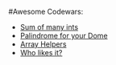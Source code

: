 #Awesome Codewars:

* [Sum of many ints](codewars/sum-of-many-ints.md)
* [Palindrome for your Dome](codewars/palindrome-for-your-dome.md)
* [Array Helpers](codewars/array-helpers.md)
* [Who likes it?](codewars/who-likes-it.md)
